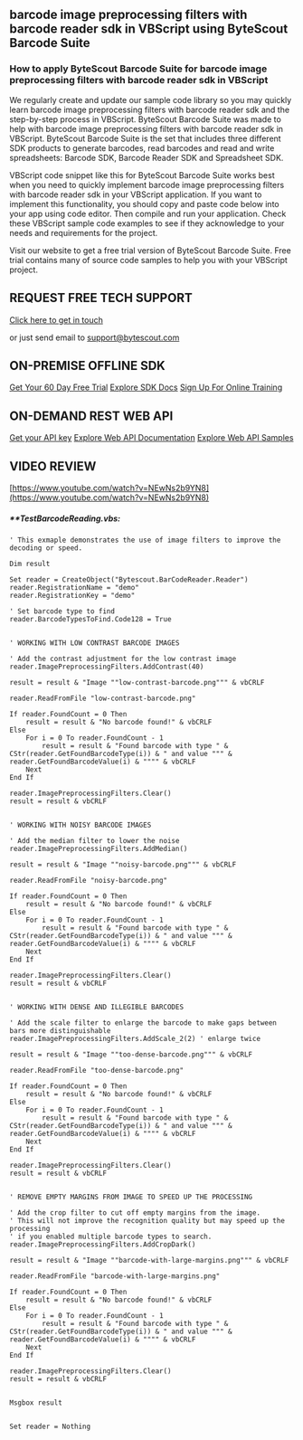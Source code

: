 ## barcode image preprocessing filters with barcode reader sdk in VBScript using ByteScout Barcode Suite

### How to apply ByteScout Barcode Suite for barcode image preprocessing filters with barcode reader sdk in VBScript

We regularly create and update our sample code library so you may quickly learn barcode image preprocessing filters with barcode reader sdk and the step-by-step process in VBScript. ByteScout Barcode Suite was made to help with barcode image preprocessing filters with barcode reader sdk in VBScript. ByteScout Barcode Suite is the set that includes three different SDK products to generate barcodes, read barcodes and read and write spreadsheets: Barcode SDK, Barcode Reader SDK and Spreadsheet SDK.

VBScript code snippet like this for ByteScout Barcode Suite works best when you need to quickly implement barcode image preprocessing filters with barcode reader sdk in your VBScript application. If you want to implement this functionality, you should copy and paste code below into your app using code editor. Then compile and run your application. Check these VBScript sample code examples to see if they acknowledge to your needs and requirements for the project.

Visit our website to get a free trial version of ByteScout Barcode Suite. Free trial contains many of source code samples to help you with your VBScript project.

## REQUEST FREE TECH SUPPORT

[Click here to get in touch](https://bytescout.zendesk.com/hc/en-us/requests/new?subject=ByteScout%20Barcode%20Suite%20Question)

or just send email to [support@bytescout.com](mailto:support@bytescout.com?subject=ByteScout%20Barcode%20Suite%20Question) 

## ON-PREMISE OFFLINE SDK 

[Get Your 60 Day Free Trial](https://bytescout.com/download/web-installer?utm_source=github-readme)
[Explore SDK Docs](https://bytescout.com/documentation/index.html?utm_source=github-readme)
[Sign Up For Online Training](https://academy.bytescout.com/)


## ON-DEMAND REST WEB API

[Get your API key](https://pdf.co/documentation/api?utm_source=github-readme)
[Explore Web API Documentation](https://pdf.co/documentation/api?utm_source=github-readme)
[Explore Web API Samples](https://github.com/bytescout/ByteScout-SDK-SourceCode/tree/master/PDF.co%20Web%20API)

## VIDEO REVIEW

[https://www.youtube.com/watch?v=NEwNs2b9YN8](https://www.youtube.com/watch?v=NEwNs2b9YN8)




<!-- code block begin -->

##### ****TestBarcodeReading.vbs:**
    
```
' This exmaple demonstrates the use of image filters to improve the decoding or speed.

Dim result

Set reader = CreateObject("Bytescout.BarCodeReader.Reader")
reader.RegistrationName = "demo"
reader.RegistrationKey = "demo"

' Set barcode type to find
reader.BarcodeTypesToFind.Code128 = True


' WORKING WITH LOW CONTRAST BARCODE IMAGES

' Add the contrast adjustment for the low contrast image
reader.ImagePreprocessingFilters.AddContrast(40)

result = result & "Image ""low-contrast-barcode.png""" & vbCRLF

reader.ReadFromFile "low-contrast-barcode.png"

If reader.FoundCount = 0 Then
	result = result & "No barcode found!" & vbCRLF
Else
	For i = 0 To reader.FoundCount - 1
        result = result & "Found barcode with type " & CStr(reader.GetFoundBarcodeType(i)) & " and value """ & reader.GetFoundBarcodeValue(i) & """" & vbCRLF
    Next
End If

reader.ImagePreprocessingFilters.Clear()
result = result & vbCRLF


' WORKING WITH NOISY BARCODE IMAGES

' Add the median filter to lower the noise
reader.ImagePreprocessingFilters.AddMedian()

result = result & "Image ""noisy-barcode.png""" & vbCRLF

reader.ReadFromFile "noisy-barcode.png"

If reader.FoundCount = 0 Then
	result = result & "No barcode found!" & vbCRLF
Else
	For i = 0 To reader.FoundCount - 1
        result = result & "Found barcode with type " & CStr(reader.GetFoundBarcodeType(i)) & " and value """ & reader.GetFoundBarcodeValue(i) & """" & vbCRLF
    Next
End If

reader.ImagePreprocessingFilters.Clear()
result = result & vbCRLF


' WORKING WITH DENSE AND ILLEGIBLE BARCODES

' Add the scale filter to enlarge the barcode to make gaps between bars more distinguishable
reader.ImagePreprocessingFilters.AddScale_2(2) ' enlarge twice

result = result & "Image ""too-dense-barcode.png""" & vbCRLF

reader.ReadFromFile "too-dense-barcode.png"

If reader.FoundCount = 0 Then
	result = result & "No barcode found!" & vbCRLF
Else
	For i = 0 To reader.FoundCount - 1
        result = result & "Found barcode with type " & CStr(reader.GetFoundBarcodeType(i)) & " and value """ & reader.GetFoundBarcodeValue(i) & """" & vbCRLF
    Next
End If

reader.ImagePreprocessingFilters.Clear()
result = result & vbCRLF


' REMOVE EMPTY MARGINS FROM IMAGE TO SPEED UP THE PROCESSING

' Add the crop filter to cut off empty margins from the image.
' This will not improve the recognition quality but may speed up the processing 
' if you enabled multiple barcode types to search. 
reader.ImagePreprocessingFilters.AddCropDark()

result = result & "Image ""barcode-with-large-margins.png""" & vbCRLF

reader.ReadFromFile "barcode-with-large-margins.png"

If reader.FoundCount = 0 Then
	result = result & "No barcode found!" & vbCRLF
Else
	For i = 0 To reader.FoundCount - 1
        result = result & "Found barcode with type " & CStr(reader.GetFoundBarcodeType(i)) & " and value """ & reader.GetFoundBarcodeValue(i) & """" & vbCRLF
    Next
End If

reader.ImagePreprocessingFilters.Clear()
result = result & vbCRLF


Msgbox result


Set reader = Nothing

```

<!-- code block end -->
